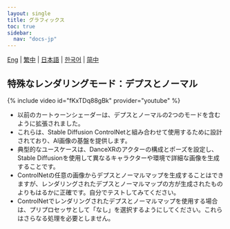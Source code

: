 ```yaml
---
layout: single
title: グラフィックス
toc: true
sidebar:
  nav: "docs-jp"
---
```

[Eng](/dancexr/features/graphics) | [繁中](/tw/dancexr/features/graphics) | [日本語](/jp/dancexr/features/graphics) | [한국어](/kr/dancexr/features/graphics) | [简中](/zh/dancexr/features/graphics)


## 特殊なレンダリングモード：デプスとノーマル
{% include video id="fKxTDq88gBk" provider="youtube" %}
* 以前のカートゥーンシェーダーは、デプスとノーマルの2つのモードを含むように拡張されました。
* これらは、Stable Diffusion ControlNetと組み合わせて使用するために設計されており、AI画像の基盤を提供します。
* 典型的なユースケースは、DanceXRのアクターの構成とポーズを設定し、Stable Diffusionを使用して異なるキャラクターや環境で詳細な画像を生成することです。
* ControlNetの任意の画像からデプスとノーマルマップを生成することはできますが、レンダリングされたデプスとノーマルマップの方が生成されたものよりもはるかに正確です。自分でテストしてみてください。
* ControlNetでレンダリングされたデプスとノーマルマップを使用する場合は、プリプロセッサとして「なし」を選択するようにしてください。これらはさらなる処理を必要としません。